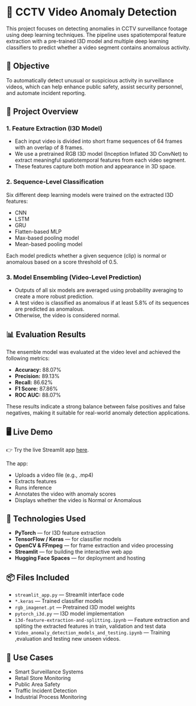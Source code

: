 # 🚨 CCTV Video Anomaly Detection

This project focuses on detecting anomalies in CCTV surveillance footage using deep learning techniques. The pipeline uses spatiotemporal feature extraction with a pre-trained I3D model and multiple deep learning classifiers to predict whether a video segment contains anomalous activity.

## 🎯 Objective

To automatically detect unusual or suspicious activity in surveillance videos, which can help enhance public safety, assist security personnel, and automate incident reporting.

## 📁 Project Overview

### 1. Feature Extraction (I3D Model)

* Each input video is divided into short frame sequences of 64 frames with an overlap of 8 frames.
* We use a pretrained RGB I3D model (Inception Inflated 3D ConvNet) to extract meaningful spatiotemporal features from each video segment.
* These features capture both motion and appearance in 3D space.

### 2. Sequence-Level Classification

Six different deep learning models were trained on the extracted I3D features:

* CNN
* LSTM
* GRU
* Flatten-based MLP
* Max-based pooling model
* Mean-based pooling model

Each model predicts whether a given sequence (clip) is normal or anomalous based on a score threshold of 0.5.

### 3. Model Ensembling (Video-Level Prediction)

* Outputs of all six models are averaged using probability averaging to create a more robust prediction.
* A test video is classified as anomalous if at least 5.8% of its sequences are predicted as anomalous.
* Otherwise, the video is considered normal.

## 📊 Evaluation Results

The ensemble model was evaluated at the video level and achieved the following metrics:

* **Accuracy:** 88.07%
* **Precision:** 89.13%
* **Recall:** 86.62%
* **F1 Score:** 87.86%
* **ROC AUC:** 88.07%

These results indicate a strong balance between false positives and false negatives, making it suitable for real-world anomaly detection applications.

## 🖥️ Live Demo

👉 Try the live Streamlit app [here](https://huggingface.co/spaces/Aditya9552/CCTV_Video_anomaly_detection).

The app:

* Uploads a video file (e.g., .mp4)
* Extracts features
* Runs inference
* Annotates the video with anomaly scores
* Displays whether the video is Normal or Anomalous

## 🧠 Technologies Used

* **PyTorch** — for I3D feature extraction
* **TensorFlow / Keras** — for classifier models
* **OpenCV & FFmpeg** — for frame extraction and video processing
* **Streamlit** — for building the interactive web app
* **Hugging Face Spaces** — for deployment and hosting

## 📦 Files Included

* `streamlit_app.py` — Streamlit interface code
* `*.keras` — Trained classifier models
* `rgb_imagenet.pt` — Pretrained I3D model weights
* `pytorch_i3d.py` — I3D model implementation
* `i3d-feature-extraction-and-splitting.ipynb` — Feature extraction and spliting the extracted features in train, validation and test data
* `Video_anomaly_detection_models_and_testing.ipynb` — Training ,evaluation and testing new unseen videos.

## 🧩 Use Cases

* Smart Surveillance Systems
* Retail Store Monitoring
* Public Area Safety
* Traffic Incident Detection
* Industrial Process Monitoring
